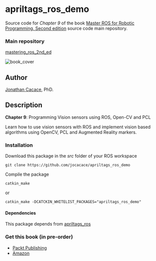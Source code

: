 # **apriltags\_ros\_demo**
	
Source code for _Chapter 9_ of the book [Master ROS for Robotic Programming, Second edition](https://www.packtpub.com/hardware-and-creative/mastering-ros-robotics-programming-second-edition) source code main repository.

### Main repository
[mastering\_ros\_2nd\_ed](https://github.com/jocacace/mastering_ros_2nd_ed)

![book_cover](http://wpage.unina.it/jonathan.cacace/Media/book_cover.png "mastering_ros_for_robotics_programming")

## **Author**
[Jonathan Cacace](http://wpage.unina.it/jonathan.cacace), PhD.


## **Description**

**Chapter 9**: Programming Vision sensors using ROS, Open-CV and PCL

Learn how to use vision sensors with ROS and implement vision based algorithms using OpenCV, PCL and Augmented Reality markers. 

### **Installation** 
Download this package in the _src_ folder of your ROS workspace

```git clone https://github.com/jocacace/apriltags_ros_demo```

Compile the package

```catkin_make```

or

```catkin_make -DCATCKIN_WHITELIST_PACKAGES="apriltags_ros_demo"```

#### **Dependencies** 
This package depends from [apriltags_ros](https://github.com/RIVeR-Lab/apriltags_ros)

### **Get this book** (in pre-order)
- [Packt Publishing](https://www.packtpub.com/hardware-and-creative/mastering-ros-robotics-programming-second-edition) 
- [Amazon](https://www.amazon.com/Mastering-ROS-Robotics-Programming-Second/dp/1788478959)
